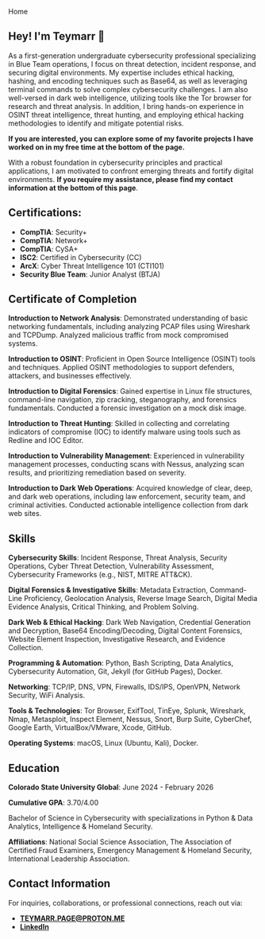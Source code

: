 Home

## **Hey! I'm Teymarr** 👋
As a first-generation undergraduate cybersecurity professional specializing in Blue Team operations, I focus on threat detection, incident response, and securing digital environments. My expertise includes ethical hacking, hashing, and encoding techniques such as Base64, as well as leveraging terminal commands to solve complex cybersecurity challenges. I am also well-versed in dark web intelligence, utilizing tools like the Tor browser for research and threat analysis. In addition, I bring hands-on experience in OSINT threat intelligence, threat hunting, and employing ethical hacking methodologies to identify and mitigate potential risks.

**If you are interested, you can explore some of my favorite projects I have worked on in my free time at the bottom of the page.**

With a robust foundation in cybersecurity principles and practical applications, I am motivated to confront emerging threats and fortify digital environments. **If you require my assistance, please find my contact information at the bottom of this page**.

## **Certifications**:
- **CompTIA**: Security+
- **CompTIA**: Network+
- **CompTIA**: CySA+
- **ISC2**: Certified in Cybersecurity (CC)
- **ArcX**: Cyber Threat Intelligence 101 (CTI101)
- **Security Blue Team**: Junior Analyst (BTJA)


## **Certificate of Completion**
**Introduction to Network Analysis**:
Demonstrated understanding of basic networking fundamentals, including analyzing PCAP files using Wireshark and TCPDump. Analyzed malicious traffic from mock compromised systems.

**Introduction to OSINT**:
Proficient in Open Source Intelligence (OSINT) tools and techniques. Applied OSINT methodologies to support defenders, attackers, and businesses effectively.

**Introduction to Digital Forensics**:
Gained expertise in Linux file structures, command-line navigation, zip cracking, steganography, and forensics fundamentals. Conducted a forensic investigation on a mock disk image.

**Introduction to Threat Hunting**:
Skilled in collecting and correlating indicators of compromise (IOC) to identify malware using tools such as Redline and IOC Editor.

**Introduction to Vulnerability Management**:
Experienced in vulnerability management processes, conducting scans with Nessus, analyzing scan results, and prioritizing remediation based on severity.

**Introduction to Dark Web Operations**:
Acquired knowledge of clear, deep, and dark web operations, including law enforcement, security team, and criminal activities. Conducted actionable intelligence collection from dark web sites.

## **Skills**
**Cybersecurity Skills**:
Incident Response, Threat Analysis, Security Operations, Cyber Threat Detection, Vulnerability Assessment, Cybersecurity Frameworks (e.g., NIST, MITRE ATT&CK).

**Digital Forensics & Investigative Skills**:
Metadata Extraction, Command-Line Proficiency, Geolocation Analysis, Reverse Image Search, Digital Media Evidence Analysis, Critical Thinking, and Problem Solving.

**Dark Web & Ethical Hacking**:
Dark Web Navigation, Credential Generation and Decryption, Base64 Encoding/Decoding, Digital Content Forensics, Website Element Inspection, Investigative Research, and Evidence Collection.

**Programming & Automation**:
Python, Bash Scripting, Data Analytics, Cybersecurity Automation, Git, Jekyll (for GitHub Pages), Docker.

**Networking**:
TCP/IP, DNS, VPN, Firewalls, IDS/IPS, OpenVPN, Network Security, WiFi Analysis.

**Tools & Technologies**:
Tor Browser, ExifTool, TinEye, Splunk, Wireshark, Nmap, Metasploit, Inspect Element, Nessus, Snort, Burp Suite, CyberChef, Google Earth, VirtualBox/VMware, Xcode, GitHub.

**Operating Systems**:
macOS, Linux (Ubuntu, Kali), Docker.


## **Education**
**Colorado State University Global**: June 2024 - February 2026

**Cumulative GPA**: 3.70/4.00

Bachelor of Science in Cybersecurity with specializations in Python & Data Analytics, Intelligence & Homeland Security.

**Affiliations**: National Social Science Association, The Association of Certified Fraud Examiners, Emergency Management & Homeland Security, International Leadership Association.

## Contact Information

For inquiries, collaborations, or professional connections, reach out via:
- **TEYMARR.PAGE@PROTON.ME**
- **[LinkedIn](https://www.linkedin.com/in/teymarrpage/)**
